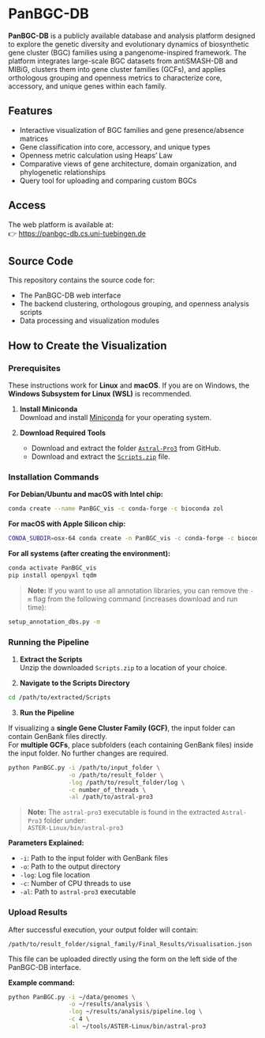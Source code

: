 # PanBGC-DB

**PanBGC-DB** is a publicly available database and analysis platform designed to explore the genetic diversity and evolutionary dynamics of biosynthetic gene cluster (BGC) families using a pangenome-inspired framework. The platform integrates large-scale BGC datasets from antiSMASH-DB and MIBiG, clusters them into gene cluster families (GCFs), and applies orthologous grouping and openness metrics to characterize core, accessory, and unique genes within each family.

## Features

- Interactive visualization of BGC families and gene presence/absence matrices  
- Gene classification into core, accessory, and unique types  
- Openness metric calculation using Heaps’ Law  
- Comparative views of gene architecture, domain organization, and phylogenetic relationships  
- Query tool for uploading and comparing custom BGCs  

## Access

The web platform is available at:  
👉 https://panbgc-db.cs.uni-tuebingen.de

## Source Code

This repository contains the source code for:
- The PanBGC-DB web interface
- The backend clustering, orthologous grouping, and openness analysis scripts
- Data processing and visualization modules

## How to Create the Visualization

### Prerequisites

These instructions work for **Linux** and **macOS**. If you are on Windows, the **Windows Subsystem for Linux (WSL)** is recommended.

1. **Install Miniconda**  
   Download and install [Miniconda](https://docs.conda.io/en/latest/miniconda.html) for your operating system.

2. **Download Required Tools**  
   - Download and extract the folder [`Astral-Pro3`](https://github.com/chaoszhang/ASTER/blob/master/tutorial/astral-pro3.md) from GitHub.  
   - Download and extract the [`Scripts.zip`](https://panbgc-db.cs.uni-tuebingen.de/data/Scripts.zip) file.

### Installation Commands

**For Debian/Ubuntu and macOS with Intel chip:**
```bash
conda create --name PanBGC_vis -c conda-forge -c bioconda zol
```

**For macOS with Apple Silicon chip:**
```bash
CONDA_SUBDIR=osx-64 conda create -n PanBGC_vis -c conda-forge -c bioconda zol
```

**For all systems (after creating the environment):**
```bash
conda activate PanBGC_vis
pip install openpyxl tqdm
```

> **Note:** If you want to use all annotation libraries, you can remove the `-m` flag from the following command (increases download and run time):
```bash
setup_annotation_dbs.py -m
```

### Running the Pipeline

1. **Extract the Scripts**  
   Unzip the downloaded `Scripts.zip` to a location of your choice.

2. **Navigate to the Scripts Directory**
```bash
cd /path/to/extracted/Scripts
```

3. **Run the Pipeline**

If visualizing a **single Gene Cluster Family (GCF)**, the input folder can contain GenBank files directly.  
For **multiple GCFs**, place subfolders (each containing GenBank files) inside the input folder. No further changes are required.

```bash
python PanBGC.py -i /path/to/input_folder \
                 -o /path/to/result_folder \
                 -log /path/to/result_folder/log \
                 -c number_of_threads \
                 -al /path/to/astral-pro3
```

> **Note:** The `astral-pro3` executable is found in the extracted `Astral-Pro3` folder under:  
> `ASTER-Linux/bin/astral-pro3`

**Parameters Explained:**
- `-i`: Path to the input folder with GenBank files
- `-o`: Path to the output directory
- `-log`: Log file location
- `-c`: Number of CPU threads to use
- `-al`: Path to `astral-pro3` executable

### Upload Results

After successful execution, your output folder will contain:
```
/path/to/result_folder/signal_family/Final_Results/Visualisation.json
```

This file can be uploaded directly using the form on the left side of the PanBGC-DB interface.

**Example command:**
```bash
python PanBGC.py -i ~/data/genomes \
                 -o ~/results/analysis \
                 -log ~/results/analysis/pipeline.log \
                 -c 4 \
                 -al ~/tools/ASTER-Linux/bin/astral-pro3
```

